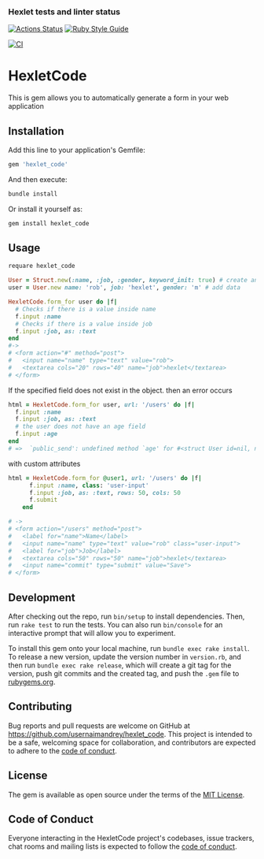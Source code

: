 ### Hexlet tests and linter status

[![Actions Status](https://github.com/usernaimandrey/rails-project-lvl1/workflows/hexlet-check/badge.svg)](https://github.com/usernaimandrey/rails-project-lvl1/actions)
[![Ruby Style Guide](https://img.shields.io/badge/code_style-rubocop-brightgreen.svg)](https://github.com/rubocop/rubocop)

[![CI](https://github.com/usernaimandrey/rails-project-lvl1/actions/workflows/CI.yml/badge.svg)](https://github.com/usernaimandrey/rails-project-lvl1/actions/workflows/CI.yml)

# HexletCode

This is gem allows you to automatically generate a form in your web application

## Installation

Add this line to your application's Gemfile:

```ruby
gem 'hexlet_code'
```

And then execute:

```Bash
bundle install
```

Or install it yourself as:

```Bash
gem install hexlet_code
```

## Usage

```Ruby
requare hexlet_code

User = Struct.new(:name, :job, :gender, keyword_init: true) # create an object with fields
user = User.new name: 'rob', job: 'hexlet', gender: 'm' # add data

HexletCode.form_for user do |f|
  # Checks if there is a value inside name
  f.input :name
  # Checks if there is a value inside job
  f.input :job, as: :text
end
#->
# <form action="#" method="post">
#   <input name="name" type="text" value="rob">
#   <textarea cols="20" rows="40" name="job">hexlet</textarea>
# </form>

```

If the specified field does not exist in the object. then an error occurs

```Ruby
html = HexletCode.form_for user, url: '/users' do |f|
  f.input :name
  f.input :job, as: :text
  # the user does not have an age field
  f.input :age
end
# =>  `public_send': undefined method `age' for #<struct User id=nil, name=nil, job=nil> (NoMethodError)
```

with custom attributes

```Ruby
html = HexletCode.form_for @user1, url: '/users' do |f|
      f.input :name, class: 'user-input'
      f.input :job, as: :text, rows: 50, cols: 50
      f.submit
    end

# ->
# <form action="/users" method="post">
#   <label for="name">Name</label>
#   <input name="name" type="text" value="rob" class="user-input">
#   <label for="job">Job</label>
#   <textarea cols="50" rows="50" name="job">hexlet</textarea>
#   <input name="commit" type="submit" value="Save">
# </form>
```

## Development

After checking out the repo, run `bin/setup` to install dependencies. Then, run `rake test` to run the tests. You can also run `bin/console` for an interactive prompt that will allow you to experiment.

To install this gem onto your local machine, run `bundle exec rake install`. To release a new version, update the version number in `version.rb`, and then run `bundle exec rake release`, which will create a git tag for the version, push git commits and the created tag, and push the `.gem` file to [rubygems.org](https://rubygems.org).

## Contributing

Bug reports and pull requests are welcome on GitHub at <https://github.com/usernaimandrey/hexlet_code>. This project is intended to be a safe, welcoming space for collaboration, and contributors are expected to adhere to the [code of conduct](https://github.com/[USERNAME]/hexlet_code/blob/master/CODE_OF_CONDUCT.md).

## License

The gem is available as open source under the terms of the [MIT License](https://opensource.org/licenses/MIT).

## Code of Conduct

Everyone interacting in the HexletCode project's codebases, issue trackers, chat rooms and mailing lists is expected to follow the [code of conduct](https://github.com/usernaimandrey/hexlet_code/blob/master/CODE_OF_CONDUCT.md).
